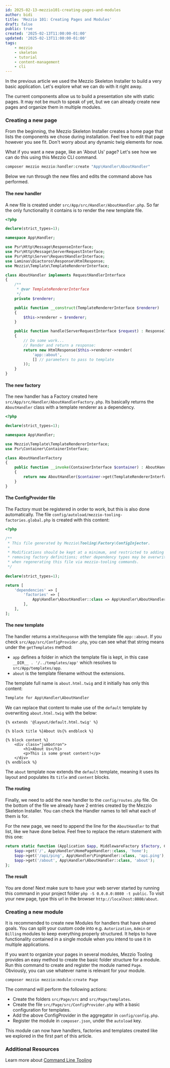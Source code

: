 ```yaml
---
id: 2025-02-13-mezzio101-creating-pages-and-modules
author: bidi
title: 'Mezzio 101: Creating Pages and Modules'
draft: false
public: true
created: '2025-02-13T11:00:00-01:00'
updated: '2025-02-13T11:00:00-01:00'
tags:
    - mezzio
    - skeleton
    - tutorial
    - content-management
    - cli
---
```


In the previous article we used the Mezzio Skeleton Installer to build a very basic application.
Let's explore what we can do with it right away.

The current components allow us to build a presentation site with static pages.
It may not be much to speak of yet, but we can already create new pages and organize them in multiple modules.

<!--- EXTENDED -->

### Creating a new page

From the beginning, the Mezzio Skeleton Installer creates a home page that lists the components we chose during installation.
Feel free to edit that page however you see fit.
Don't worry about any dynamic twig elements for now.

What if you want a new page, like an 'About Us' page?
Let's see how we can do this using this Mezzio CLI command.

```php
composer mezzio mezzio:handler:create "App\Handler\AboutHandler"
```

Below we run through the new files and edits the command above has performed.

#### The new handler

A new file is created under `src/App/src/Handler/AboutHandler.php`.
So far the only functionality it contains is to render the new template file.

```php
<?php

declare(strict_types=1);

namespace App\Handler;

use Psr\Http\Message\ResponseInterface;
use Psr\Http\Message\ServerRequestInterface;
use Psr\Http\Server\RequestHandlerInterface;
use Laminas\Diactoros\Response\HtmlResponse;
use Mezzio\Template\TemplateRendererInterface;

class AboutHandler implements RequestHandlerInterface
{
    /**
     * @var TemplateRendererInterface
     */
    private $renderer;

    public function __construct(TemplateRendererInterface $renderer)
    {
        $this->renderer = $renderer;
    }

    public function handle(ServerRequestInterface $request) : ResponseInterface
    {
        // Do some work...
        // Render and return a response:
        return new HtmlResponse($this->renderer->render(
            'app::about',
            [] // parameters to pass to template
        ));
    }
}
```

#### The new factory

The new handler has a Factory created here `src/App/src/Handler/AboutHandlerFactory.php`.
Its basically returns the `AboutHandler` class with a template renderer as a dependency.

```php
<?php

declare(strict_types=1);

namespace App\Handler;

use Mezzio\Template\TemplateRendererInterface;
use Psr\Container\ContainerInterface;

class AboutHandlerFactory
{
    public function __invoke(ContainerInterface $container) : AboutHandler
    {
        return new AboutHandler($container->get(TemplateRendererInterface::class));
    }
}
```

#### The ConfigProvider file

The Factory must be registered in order to work, but this is also done automatically.
The file `config/autoload/mezzio-tooling-factories.global.php` is created with this content:

```php
<?php

/**
 * This file generated by Mezzio\Tooling\Factory\ConfigInjector.
 *
 * Modifications should be kept at a minimum, and restricted to adding or
 * removing factory definitions; other dependency types may be overwritten
 * when regenerating this file via mezzio-tooling commands.
 */
 
declare(strict_types=1);

return [
    'dependencies' => [
        'factories' => [
            App\Handler\AboutHandler::class => App\Handler\AboutHandlerFactory::class,
        ],
    ],
];
```

#### The new template

The handler returns a `HtmlResponse` with the template file `app::about`.
If you check `src/App/src/ConfigProvider.php`, you can see what that string means under the `getTemplates` method:

- `app` defines a folder in which the template file is kept, in this case `__DIR__ . '/../templates/app'` which resolves to `src/App/templates/app`.
- `about` is the template filename without the extensions.

The template full name is `about.html.twig` and it initially has only this content:

```html
Template for App\Handler\AboutHandler
```

We can replace that content to make use of the `default` template by overwriting `about.html.twig` with the below:

```twig
{% extends '@layout/default.html.twig' %}

{% block title %}About Us{% endblock %}

{% block content %}
    <div class="jumbotron">
        <h1>About Us</h1>
        <p>This is some great content!</p>
    </div>
{% endblock %}
```

The `about` template now extends the `default` template, meaning it uses its layout and populates its `title` and `content` blocks.

#### The routing

Finally, we need to add the new handler to the `config/routes.php` file.
On the bottom of the file we already have 2 entries created by the Mezzio Skeleton Installer.
You can check the Handler names to tell what each of them is for.

For the new page, we need to append the line for the `AboutHandler` to that list, like we have done below.
Feel free to replace the return statement with this one:

```php
return static function (Application $app, MiddlewareFactory $factory, ContainerInterface $container): void {
    $app->get('/', App\Handler\HomePageHandler::class, 'home');
    $app->get('/api/ping', App\Handler\PingHandler::class, 'api.ping');
    $app->get('/about', App\Handler\AboutHandler::class, 'about');
};
```

#### The result

You are done!
Next make sure to have your web server started by running this command in your project folder `php -S 0.0.0.0:8080 -t public`.
To visit your new page, type this url in the browser `http://localhost:8080/about`.

### Creating a new module

It is recommended to create new Modules for handlers that have shared goals.
You can split your custom code into e.g. `Autorization`, `Admin` or `Billing` modules to keep everything properly structured.
It helps to have functionality contained in a single module when you intend to use it in multiple applications.

If you want to organize your pages in several modules, Mezzio Tooling provides an easy method to create the basic folder structure for a module.
Run this command to create and register the module named `Page`.
Obviously, you can use whatever name is relevant for your module.

```shell
composer mezzio mezzio:module:create Page
```

The command will perform the following actions:

- Create the folders `src/Page/src` and `src/Page/templates`.
- Create the file `src/Page/src/ConfigProvider.php` with a basic configuration for templates.
- Add the above ConfigProvider in the aggregator in `config/config.php`.
- Register the module in `composer.json`, under the `autoload` key.

This module can now have handlers, factories and templates created like we explored in the first part of this article.

### Additional Resources

Learn more about [Command Line Tooling](https://docs.mezzio.dev/mezzio/v3/reference/cli-tooling/)
